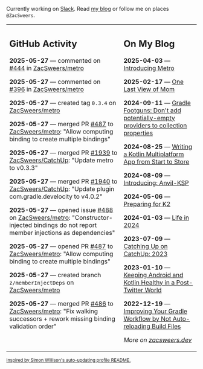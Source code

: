 Currently working on [Slack](https://slack.com/). Read [my blog](https://zacsweers.dev/) or follow me on places `@ZacSweers`.

<table><tr><td valign="top" width="60%">

## GitHub Activity
<!-- githubActivity starts -->
**2025-05-27** — commented on [#444](https://github.com/ZacSweers/metro/issues/444#issuecomment-2914030749) in [ZacSweers/metro](https://github.com/ZacSweers/metro)

**2025-05-27** — commented on [#396](https://github.com/ZacSweers/metro/pull/396#issuecomment-2913788605) in [ZacSweers/metro](https://github.com/ZacSweers/metro)

**2025-05-27** — created tag `0.3.4` on [ZacSweers/metro](https://github.com/ZacSweers/metro)

**2025-05-27** — merged PR [#487](https://github.com/ZacSweers/metro/pull/487) to [ZacSweers/metro](https://github.com/ZacSweers/metro): "Allow computing binding to create multiple bindings"

**2025-05-27** — merged PR [#1939](https://github.com/ZacSweers/CatchUp/pull/1939) to [ZacSweers/CatchUp](https://github.com/ZacSweers/CatchUp): "Update metro to v0.3.3"

**2025-05-27** — merged PR [#1940](https://github.com/ZacSweers/CatchUp/pull/1940) to [ZacSweers/CatchUp](https://github.com/ZacSweers/CatchUp): "Update plugin com.gradle.develocity to v4.0.2"

**2025-05-27** — opened issue [#488](https://github.com/ZacSweers/metro/issues/488) on [ZacSweers/metro](https://github.com/ZacSweers/metro): "Constructor-injected bindings do not report member injections as dependencies"

**2025-05-27** — opened PR [#487](https://github.com/ZacSweers/metro/pull/487) to [ZacSweers/metro](https://github.com/ZacSweers/metro): "Allow computing binding to create multiple bindings"

**2025-05-27** — created branch `z/memberInjectDeps` on [ZacSweers/metro](https://github.com/ZacSweers/metro)

**2025-05-27** — merged PR [#486](https://github.com/ZacSweers/metro/pull/486) to [ZacSweers/metro](https://github.com/ZacSweers/metro): "Fix walking successors + rework missing binding validation order"
<!-- githubActivity ends -->
</td><td valign="top" width="40%">

## On My Blog
<!-- blog starts -->
**2025-04-03** — [Introducing Metro](https://www.zacsweers.dev/introducing-metro/)

**2025-02-17** — [One Last View of Mom](https://www.zacsweers.dev/one-last-view-of-mom/)

**2024-09-11** — [Gradle Footguns: Don't add potentially-empty providers to collection properties](https://www.zacsweers.dev/gradle-footgun-adding-empty-providers-to-collection-properties/)

**2024-08-25** — [Writing a Kotlin Multiplatform App from Start to Store](https://www.zacsweers.dev/writing-a-kotlin-multiplatform-app-from-start-to-store/)

**2024-08-09** — [Introducing: Anvil-KSP](https://www.zacsweers.dev/introducing-anvil-ksp/)

**2024-05-06** — [Preparing for K2](https://www.zacsweers.dev/preparing-for-k2/)

**2024-01-03** — [Life in 2024](https://www.zacsweers.dev/life-in-2024/)

**2023-07-09** — [Catching Up on CatchUp: 2023](https://www.zacsweers.dev/catching-up-on-catchup-2023/)

**2023-01-10** — [Keeping Android and Kotlin Healthy in a Post-Twitter World](https://www.zacsweers.dev/keeping-android-healthy/)

**2022-12-19** — [Improving Your Gradle Workflow by Not Auto-reloading Build Files](https://www.zacsweers.dev/improving-your-workflow-by-not-auto-reloading-build-files/)
<!-- blog ends -->
_More on [zacsweers.dev](https://zacsweers.dev/)_
</td></tr></table>

<sub><a href="https://simonwillison.net/2020/Jul/10/self-updating-profile-readme/">Inspired by Simon Willison's auto-updating profile README.</a></sub>